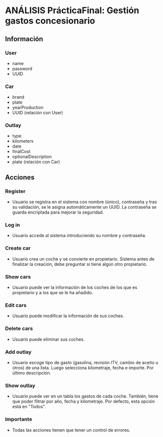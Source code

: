 # ANÁLISIS PrácticaFinal: Gestión gastos concesionario

## Información

### User
- name
- password 
- UUID

### Car
- brand
- plate
- yearProduction
- UUID (relación con User)

### Outlay
- type
- kilometers
- date
- finalCost
- optionalDescription
- plate (relación con Car)

## Acciones

### Register
- Usuario se registra en el sistema con nombre (único), contraseña y tras su validación, se le asigna automáticamente un UUID. La contraseña se guarda encriptada para mejorar la seguridad.

### Log in
- Usuario accede al sistema introduciendo su nombre y contraseña.

### Create car
- Usuario crea un coche y se convierte en propietario. Sistema antes de finalizar la creación, debe preguntar si tiene algún otro propietario.

### Show cars
- Usuario puede ver la información de los coches de los que es propietario y a los que se le ha añadido.

### Edit cars
- Usuario puede modificar la información de sus coches.

### Delete cars 
- Usuario puede eliminar sus coches.

### Add outlay
- Usuario escoge tipo de gasto (gasolina, revisión ITV, cambio de aceito u otros) de una lista. Luego selecciona kilometraje, fecha  e importe. Por último descripción.

### Show outlay
- Usuario puede ver en un tabla los gastos de cada coche. También, tiene que poder filtrar por año, fecha y kilometraje. Por defecto, esta opción está en "Todos".


### Importante
- Todas las acciones tienen que tener un control de errores.
